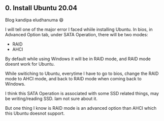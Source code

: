 ## 0. Install Ubuntu 20.04
Blog kandipa eludhanuma :smile:

I will tell one of the major error I faced whiile installing Ubuntu.
In bios, in Advanced Option tab, under SATA Operation, there will be two modes:
  
   * RAID
   * AHCI

By default while using Windows it will be in RAID mode, and RAID mode doesnt work for Ubuntu. 

While switiching to Ubuntu, everytime I have to go to bios, change the RAID mode to AHCI mode, and back to RAID mode when coming back to Windows.

I think this SATA Operation is associated with some SSD related things, may be writing/reading SSD. Iam not sure about it. 

But one thing I know is RAID mode is an advanced option than AHCI which this Ubuntu doesnot support. 
